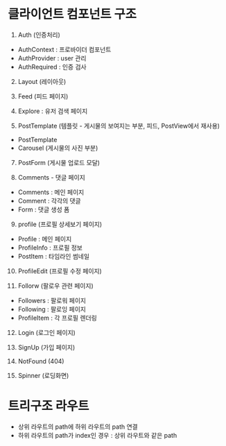 # 클라이언트 컴포넌트 구조

1. Auth (인증처리)
 - AuthContext : 프로바이더 컴포넌트
 - AuthProvider : user 관리
 - AuthRequired : 인증 검사


2. Layout (레이아웃)


3. Feed (피드 페이지)


4. Explore : 유저 검색 페이지


5. PostTemplate (템플릿 - 게시물의 보여지는 부분, 피드, PostView에서 재사용)
 - PostTemplate
 - Carousel (게시물의 사진 부분)


7. PostForm (게시물 업로드 모달)


8. Comments - 댓글 페이지
 - Comments : 메인 페이지
 - Comment : 각각의 댓글
 - Form : 댓글 생성 폼


9. profile (프로필 상세보기 페이지)
 - Profile : 메인 페이지
 - ProfileInfo : 프로필 정보
 - PostItem : 타임라인 썸네일


10. ProfileEdit (프로필 수정 페이지)


11. Follorw (팔로우 관련 페이지)
 - Followers : 팔로워 페이지
 - Following : 팔로잉 페이지
 - ProfileItem : 각 프로필 렌더링

12. Login (로그인 페이지)


13. SignUp (가입 페이지)


14. NotFound (404)


15. Spinner (로딩화면)



# 트리구조 라우트
- 상위 라우트의 path에 하위 라우트의 path 연결
- 하위 라우트의 path가 index인 경우 : 상위 라우트와 같은 path